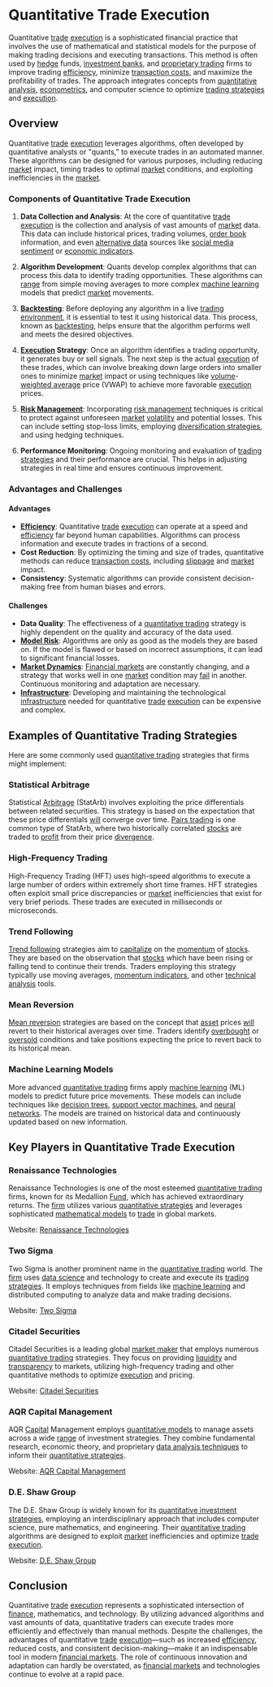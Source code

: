 # Quantitative Trade Execution

Quantitative [trade](../t/trade.md) [execution](../e/execution.md) is a sophisticated financial practice that involves the use of mathematical and statistical models for the purpose of making trading decisions and executing transactions. This method is often used by [hedge](../h/hedge.md) funds, [investment banks](../i/investment_bank_(ib).md), and [proprietary trading](../p/proprietary_trading.md) firms to improve trading [efficiency](../e/efficiency.md), minimize [transaction costs](../t/transaction_costs.md), and maximize the profitability of trades. The approach integrates concepts from [quantitative analysis](../q/quantitative_analysis.md), [econometrics](../e/econometrics_in_trading.md), and computer science to optimize [trading strategies](../t/trading_strategies.md) and [execution](../e/execution.md).

## Overview

Quantitative [trade](../t/trade.md) [execution](../e/execution.md) leverages algorithms, often developed by quantitative analysts or "quants," to execute trades in an automated manner. These algorithms can be designed for various purposes, including reducing [market](../m/market.md) impact, timing trades to optimal [market](../m/market.md) conditions, and exploiting inefficiencies in the [market](../m/market.md).

### Components of Quantitative Trade Execution

1. **Data Collection and Analysis**: At the core of quantitative [trade](../t/trade.md) [execution](../e/execution.md) is the collection and analysis of vast amounts of [market](../m/market.md) data. This data can include historical prices, trading volumes, [order book](../o/order_book.md) information, and even [alternative data](../a/alternative_data.md) sources like [social media sentiment](../s/social_media_sentiment.md) or [economic indicators](../e/economic_indicators.md).

2. **Algorithm Development**: Quants develop complex algorithms that can process this data to identify trading opportunities. These algorithms can [range](../r/range.md) from simple moving averages to more complex [machine learning](../m/machine_learning.md) models that predict [market](../m/market.md) movements.

3. **[Backtesting](../b/backtesting.md)**: Before deploying any algorithm in a live [trading environment](../t/trading_environment.md), it is essential to test it using historical data. This process, known as [backtesting](../b/backtesting.md), helps ensure that the algorithm performs well and meets the desired objectives.

4. **[Execution](../e/execution.md) Strategy**: Once an algorithm identifies a trading opportunity, it generates buy or sell signals. The next step is the actual [execution](../e/execution.md) of these trades, which can involve breaking down large orders into smaller ones to minimize [market](../m/market.md) impact or using techniques like [volume](../v/volume.md)-[weighted average](../w/weighted_average.md) price (VWAP) to achieve more favorable [execution](../e/execution.md) prices.

5. **[Risk Management](../r/risk_management.md)**: Incorporating [risk management](../r/risk_management.md) techniques is critical to protect against unforeseen [market](../m/market.md) [volatility](../v/volatility.md) and potential losses. This can include setting stop-loss limits, employing [diversification strategies](../d/diversification_strategies.md), and using hedging techniques.

6. **Performance Monitoring**: Ongoing monitoring and evaluation of [trading strategies](../t/trading_strategies.md) and their performance are crucial. This helps in adjusting strategies in real time and ensures continuous improvement.

### Advantages and Challenges

#### Advantages

- **[Efficiency](../e/efficiency.md)**: Quantitative [trade](../t/trade.md) [execution](../e/execution.md) can operate at a speed and [efficiency](../e/efficiency.md) far beyond human capabilities. Algorithms can process information and execute trades in fractions of a second.
- **Cost Reduction**: By optimizing the timing and size of trades, quantitative methods can reduce [transaction costs](../t/transaction_costs.md), including [slippage](../s/slippage.md) and [market](../m/market.md) impact.
- **Consistency**: Systematic algorithms can provide consistent decision-making free from human biases and errors.

#### Challenges

- **Data Quality**: The effectiveness of a [quantitative trading](../q/quantitative_trading.md) strategy is highly dependent on the quality and accuracy of the data used.
- **[Model Risk](../m/model_risk.md)**: Algorithms are only as good as the models they are based on. If the model is flawed or based on incorrect assumptions, it can lead to significant financial losses.
- **[Market Dynamics](../m/market_dynamics.md)**: [Financial markets](../f/financial_market.md) are constantly changing, and a strategy that works well in one [market](../m/market.md) condition may [fail](../f/fail.md) in another. Continuous monitoring and adaptation are necessary.
- **[Infrastructure](../i/infrastructure.md)**: Developing and maintaining the technological [infrastructure](../i/infrastructure.md) needed for quantitative [trade](../t/trade.md) [execution](../e/execution.md) can be expensive and complex.

## Examples of Quantitative Trading Strategies

Here are some commonly used [quantitative trading](../q/quantitative_trading.md) strategies that firms might implement:

### Statistical Arbitrage

Statistical [Arbitrage](../a/arbitrage.md) (StatArb) involves exploiting the price differentials between related securities. This strategy is based on the expectation that these price differentials [will](../w/will.md) converge over time. [Pairs trading](../p/pairs_trading.md) is one common type of StatArb, where two historically correlated [stocks](../s/stock.md) are traded to [profit](../p/profit.md) from their price [divergence](../d/divergence.md).

### High-Frequency Trading

High-Frequency Trading (HFT) uses high-speed algorithms to execute a large number of orders within extremely short time frames. HFT strategies often exploit small price discrepancies or [market](../m/market.md) inefficiencies that exist for very brief periods. These trades are executed in milliseconds or microseconds.

### Trend Following

[Trend following](../t/trend_following.md) strategies aim to [capitalize](../c/capitalize.md) on the [momentum](../m/momentum.md) of [stocks](../s/stock.md). They are based on the observation that [stocks](../s/stock.md) which have been rising or falling tend to continue their trends. Traders employing this strategy typically use moving averages, [momentum indicators](../m/momentum_indicators.md), and other [technical analysis](../t/technical_analysis.md) tools.

### Mean Reversion

[Mean reversion](../m/mean_reversion.md) strategies are based on the concept that [asset](../a/asset.md) prices [will](../w/will.md) revert to their historical averages over time. Traders identify [overbought](../o/overbought.md) or [oversold](../o/oversold.md) conditions and take positions expecting the price to revert back to its historical mean.

### Machine Learning Models

More advanced [quantitative trading](../q/quantitative_trading.md) firms apply [machine learning](../m/machine_learning.md) (ML) models to predict future price movements. These models can include techniques like [decision trees](../d/decision_trees.md), [support vector machines](../s/support_vector_machines_in_trading.md), and [neural networks](../n/neural_networks_in_trading.md). The models are trained on historical data and continuously updated based on new information.

## Key Players in Quantitative Trade Execution

### Renaissance Technologies

Renaissance Technologies is one of the most esteemed [quantitative trading](../q/quantitative_trading.md) firms, known for its Medallion [Fund](../f/fund.md), which has achieved extraordinary returns. The [firm](../f/firm.md) utilizes various [quantitative strategies](../q/quantitative_strategies_in_trading.md) and leverages sophisticated [mathematical models](../m/mathematical_models_in_trading.md) to [trade](../t/trade.md) in global markets.

Website: [Renaissance Technologies](https://www.rentec.com/)

### Two Sigma

Two Sigma is another prominent name in the [quantitative trading](../q/quantitative_trading.md) world. The [firm](../f/firm.md) uses [data science](../d/data_science_in_trading.md) and technology to create and execute its [trading strategies](../t/trading_strategies.md). It employs techniques from fields like [machine learning](../m/machine_learning.md) and distributed computing to analyze data and make trading decisions.

Website: [Two Sigma](https://www.twosigma.com/)

### Citadel Securities

Citadel Securities is a leading global [market maker](../m/market_maker.md) that employs numerous [quantitative trading](../q/quantitative_trading.md) strategies. They focus on providing [liquidity](../l/liquidity.md) and [transparency](../t/transparency.md) to markets, utilizing high-frequency trading and other quantitative methods to optimize [execution](../e/execution.md) and pricing.

Website: [Citadel Securities](https://www.citadelsecurities.com/)

### AQR Capital Management

AQR [Capital](../c/capital.md) Management employs [quantitative models](../q/quantitative_models.md) to manage assets across a wide [range](../r/range.md) of investment strategies. They combine fundamental research, economic theory, and proprietary [data analysis techniques](../d/data_analysis_techniques.md) to inform their [quantitative strategies](../q/quantitative_strategies_in_trading.md).

Website: [AQR Capital Management](https://www.aqr.com/)

### D.E. Shaw Group

The D.E. Shaw Group is widely known for its [quantitative investment strategies](../q/quantitative_investment_strategies.md), employing an interdisciplinary approach that includes computer science, pure mathematics, and engineering. Their [quantitative trading](../q/quantitative_trading.md) algorithms are designed to exploit [market](../m/market.md) inefficiencies and optimize [trade](../t/trade.md) [execution](../e/execution.md).

Website: [D.E. Shaw Group](https://www.deshaw.com/)

## Conclusion

Quantitative [trade](../t/trade.md) [execution](../e/execution.md) represents a sophisticated intersection of [finance](../f/finance.md), mathematics, and technology. By utilizing advanced algorithms and vast amounts of data, quantitative traders can execute trades more efficiently and effectively than manual methods. Despite the challenges, the advantages of quantitative [trade](../t/trade.md) [execution](../e/execution.md)—such as increased [efficiency](../e/efficiency.md), reduced costs, and consistent decision-making—make it an indispensable tool in modern [financial markets](../f/financial_market.md). The role of continuous innovation and adaptation can hardly be overstated, as [financial markets](../f/financial_market.md) and technologies continue to evolve at a rapid pace.
